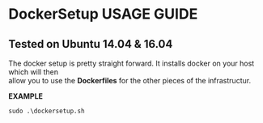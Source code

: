 # **DockerSetup USAGE GUIDE**  

## **Tested on Ubuntu 14.04 & 16.04**

The docker setup is pretty straight forward.  It installs docker on your host which will then  
allow you to use the **Dockerfiles** for the other pieces of the infrastructur.

**EXAMPLE**

``` 
sudo .\dockersetup.sh
```

